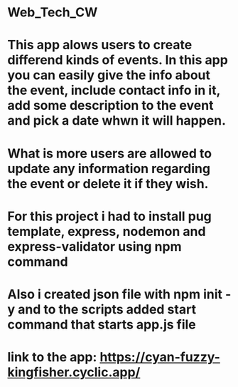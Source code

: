 # Web_Tech_CW
# This app alows users to create differend kinds of events. In this app you can easily give the info about the event, include contact info in it, add some description to the event and pick a date whwn it will happen. 
# What is more users are allowed to update any information regarding the event or delete it if they wish.
# For this project  i had to install pug template, express, nodemon and express-validator using npm command
# Also i created json file with npm init -y and to the scripts added start command that starts app.js file
# link to the app: https://cyan-fuzzy-kingfisher.cyclic.app/
 
